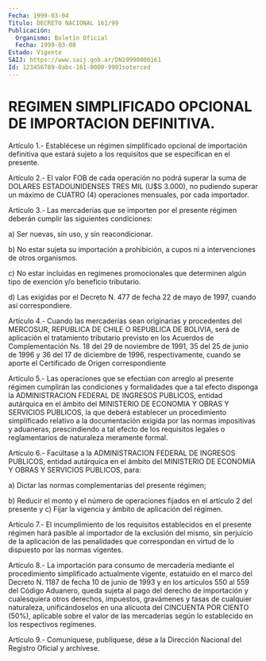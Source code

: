 ```yaml
---
Fecha: 1999-03-04
Título: DECRETO NACIONAL 161/99
Publicación:
  Organismo: Boletín Oficial
  Fecha: 1999-03-08
Estado: Vigente
SAIJ: https://www.saij.gob.ar/DN19990000161
Id: 123456789-0abc-161-0000-9991soterced
---
```

# REGIMEN SIMPLIFICADO OPCIONAL DE IMPORTACION DEFINITIVA.

<a id="1"></a>
Artículo   1.-  Establécese  un  régimen  simplificado  opcional  de importación  definitiva  que  estará  sujeto a los requisitos que se especifican en el presente.

<a id="2"></a>
Artículo 2.- El valor FOB de cada operación no podrá superar la suma de DOLARES ESTADOUNIDENSES TRES MIL (U$S 3.000), no pudiendo superar un  máximo de CUATRO (4) operaciones mensuales, por cada importador.

<a id="3"></a>
Artículo 3.- Las mercaderías que se importen por el presente régimen deberán cumplir las siguientes condiciones:

a) Ser nuevas, sin uso, y sin reacondicionar.

b)  No  estar  sujeta  su  importación  a  prohibición, a cupos ni a intervenciones de otros organismos.

c)  No  estar  incluidas en regímenes promocionales  que  determinen algún tipo de exención y/o beneficio tributario.

d) Las exigidas  por  el Decreto N. 477 de fecha 22 de mayo de 1997, cuando así correspondiere.

<a id="4"></a>
Artículo  4.-  Cuando las mercaderías sean originarias y procedentes del MERCOSUR, REPUBLICA  DE  CHILE  O  REPUBLICA DE BOLIVIA, será de aplicación el tratamiento tributario previsto  en  los  Acuerdos  de Complementación  Ns.  18  del  29 de noviembre de 1991, 35 del 25 de junio  de 1996 y 36 del 17 de diciembre  de  1996,  respectivamente, cuando se aporte el Certificado de Origen correspondiente

<a id="5"></a>
Artículo 5.- Las operaciones que se efectúan con arreglo al presente régimen  cumplirán  las  condiciones y formalidades que a tal efecto disponga la ADMINISTRACION  FEDERAL  DE  INGRESOS  PUBLICOS, entidad autárquica  en  el  ámbito  del  MINISTERIO  DE  ECONOMIA Y  OBRAS Y SERVICIOS  PUBLICOS,  la  que  deberá  establecer  un  procedimiento simplificado  relativo  a  la  documentación exigida por las  normas impositivas  y  aduaneras,  prescindiendo    a  tal  efecto  de  los requisitos legales o reglamentarios de naturaleza  meramente formal.

<a id="6"></a>
Artículo  6.-  Facúltase  a  la  ADMINISTRACION  FEDERAL DE INGRESOS PUBLICOS, entidad autárquica en el ámbito del MINISTERIO DE ECONOMIA Y OBRAS Y SERVICIOS PUBLICOS, para:

a)   Dictar  las  normas  complementarias  del  presente    régimen;

b) Reducir  el  monto  y  el  número  de  operaciones  fijados en el artículo 2 del presente y c) Fijar la vigencia y ámbito de aplicación del régimen.

<a id="7"></a>
Artículo  7.- El incumplimiento de los requisitos establecidos en el presente régimen  hará  pasible  al  importador  de la exclusión del mismo,  sin  perjuicio  de  la  aplicación  de  las penalidades  que correspondan  en  virtud  de  lo dispuesto por las normas  vigentes.

<a id="8"></a>
Artículo  8.-  La importación para consumo de mercadería mediante el procedimiento simplificado  actualmente  vigente,  estatuido  en  el marco  del  Decreto  N.  1187  de fecha 10 de junio de 1993 y en los artículos 550 al 559 del Código  Aduanero,  queda sujeta al pago del derecho  de  importación  y cualesquiera otros derechos,  impuestos, gravámenes y tasas de cualquier  naturaleza,  unificándoselos en una alícuota del CINCUENTA POR CIENTO (50%), aplicable sobre el valor de las  mercaderías según lo establecido en los respectivos  regímenes.

<a id="9"></a>
Artículo  9.-  Comuníquese, publíquese, dése a la Dirección Nacional del Registro Oficial y archívese.